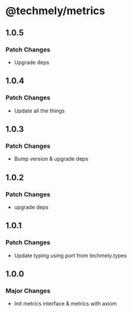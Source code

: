 # @techmely/metrics

## 1.0.5

### Patch Changes

- Upgrade deps

## 1.0.4

### Patch Changes

- Update all the things

## 1.0.3

### Patch Changes

- Bump version & upgrade deps

## 1.0.2

### Patch Changes

- upgrade deps

## 1.0.1

### Patch Changes

- Update typing using port from techmely.types

## 1.0.0

### Major Changes

- Init metrics interface & metrics with axiom
